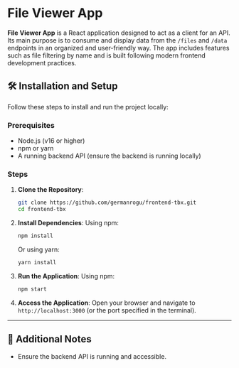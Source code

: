 # File Viewer App

**File Viewer App** is a React application designed to act as a client for an API. Its main purpose is to consume and display data from the `/files` and `/data` endpoints in an organized and user-friendly way. The app includes features such as file filtering by name and is built following modern frontend development practices.

## 🛠️ Installation and Setup

Follow these steps to install and run the project locally:

### Prerequisites

- Node.js (v16 or higher)
- npm or yarn
- A running backend API (ensure the backend is running locally)

### Steps

1. **Clone the Repository**:

   ```bash
   git clone https://github.com/germanrogu/frontend-tbx.git
   cd frontend-tbx
   ```

2. **Install Dependencies**:
   Using npm:

   ```bash
   npm install
   ```

   Or using yarn:

   ```bash
   yarn install
   ```

3. **Run the Application**:
   Using npm:

   ```bash
   npm start
   ```

4. **Access the Application**:
   Open your browser and navigate to `http://localhost:3000` (or the port specified in the terminal).

---

## 📄 Additional Notes

- Ensure the backend API is running and accessible.
